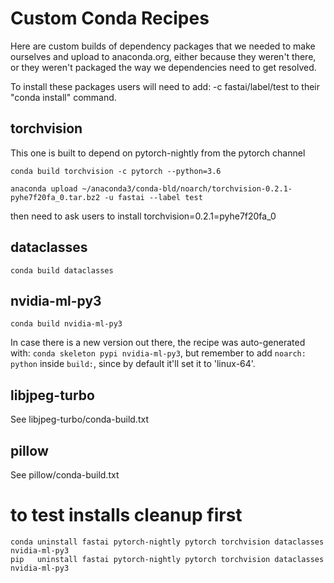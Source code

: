 # Custom Conda Recipes

Here are custom builds of dependency packages that we needed to make ourselves and upload to anaconda.org, either because they weren't there, or they weren't packaged the way we dependencies need to get resolved.

To install these packages users will need to add: -c fastai/label/test to their "conda install" command.



## torchvision

This one is built to depend on pytorch-nightly from the pytorch channel

    conda build torchvision -c pytorch --python=3.6

    anaconda upload ~/anaconda3/conda-bld/noarch/torchvision-0.2.1-pyhe7f20fa_0.tar.bz2 -u fastai --label test

then need to ask users to install torchvision=0.2.1=pyhe7f20fa_0



## dataclasses

    conda build dataclasses


## nvidia-ml-py3

    conda build nvidia-ml-py3

In case there is a new version out there, the recipe was auto-generated with: ```conda skeleton pypi nvidia-ml-py3```, but remember to add `noarch: python` inside `build:`, since by default it'll set it to 'linux-64'.


## libjpeg-turbo

See libjpeg-turbo/conda-build.txt

## pillow

See pillow/conda-build.txt



# to test installs cleanup first

    conda uninstall fastai pytorch-nightly pytorch torchvision dataclasses nvidia-ml-py3
    pip   uninstall fastai pytorch-nightly pytorch torchvision dataclasses nvidia-ml-py3
